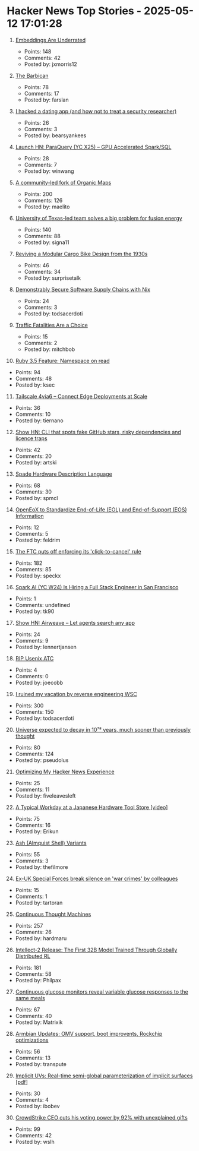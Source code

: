 # Hacker News Top Stories - 2025-05-12 17:01:28

1. [Embeddings Are Underrated](https://technicalwriting.dev/ml/embeddings/overview.html)
   - Points: 148
   - Comments: 42
   - Posted by: jxmorris12

2. [The Barbican](https://arslan.io/2025/05/12/barbican-estate/)
   - Points: 78
   - Comments: 17
   - Posted by: farslan

3. [I hacked a dating app (and how not to treat a security researcher)](https://alexschapiro.com/blog/security/vulnerability/2025/04/21/startups-need-to-take-security-seriously)
   - Points: 26
   - Comments: 3
   - Posted by: bearsyankees

4. [Launch HN: ParaQuery (YC X25) – GPU Accelerated Spark/SQL](undefined)
   - Points: 28
   - Comments: 7
   - Posted by: winwang

5. [A community-led fork of Organic Maps](https://www.comaps.app/news/2025-05-12/3/)
   - Points: 200
   - Comments: 126
   - Posted by: maelito

6. [University of Texas-led team solves a big problem for fusion energy](https://news.utexas.edu/2025/05/05/university-of-texas-led-team-solves-a-big-problem-for-fusion-energy/)
   - Points: 140
   - Comments: 88
   - Posted by: signa11

7. [Reviving a Modular Cargo Bike Design from the 1930s](https://www.core77.com/posts/136773/Reviving-a-Modular-Cargo-Bike-Design-from-the-1930s)
   - Points: 46
   - Comments: 34
   - Posted by: surprisetalk

8. [Demonstrably Secure Software Supply Chains with Nix](https://nixcademy.com/posts/secure-supply-chain-with-nix/)
   - Points: 24
   - Comments: 3
   - Posted by: todsacerdoti

9. [Traffic Fatalities Are a Choice](https://asteriskmag.com/issues/10/traffic-fatalities-are-a-choice)
   - Points: 15
   - Comments: 2
   - Posted by: mitchbob

10. [Ruby 3.5 Feature: Namespace on read](https://bugs.ruby-lang.org/issues/21311)
   - Points: 94
   - Comments: 48
   - Posted by: ksec

11. [Tailscale 4via6 – Connect Edge Deployments at Scale](https://tailscale.com/blog/4via6-connectivity-to-edge-devices)
   - Points: 36
   - Comments: 10
   - Posted by: tiernano

12. [Show HN: CLI that spots fake GitHub stars, risky dependencies and licence traps](https://github.com/m-ahmed-elbeskeri/Starguard)
   - Points: 42
   - Comments: 20
   - Posted by: artski

13. [Spade Hardware Description Language](https://spade-lang.org/)
   - Points: 68
   - Comments: 30
   - Posted by: spmcl

14. [OpenEoX to Standardize End-of-Life (EOL) and End-of-Support (EOS) Information](https://openeox.org/)
   - Points: 12
   - Comments: 5
   - Posted by: feldrim

15. [The FTC puts off enforcing its 'click-to-cancel' rule](https://www.theverge.com/news/664730/ftc-delay-click-to-cancel-rule)
   - Points: 182
   - Comments: 85
   - Posted by: speckx

16. [Spark AI (YC W24) Is Hiring a Full Stack Engineer in San Francisco](https://www.ycombinator.com/companies/spark/jobs/kDeJlPK-software-engineer-full-stack)
   - Points: 1
   - Comments: undefined
   - Posted by: tk90

17. [Show HN: Airweave – Let agents search any app](https://github.com/airweave-ai/airweave)
   - Points: 24
   - Comments: 9
   - Posted by: lennertjansen

18. [RIP Usenix ATC](https://bcantrill.dtrace.org/2025/05/11/rip-usenix-atc/)
   - Points: 4
   - Comments: 0
   - Posted by: joecobb

19. [I ruined my vacation by reverse engineering WSC](https://blog.es3n1n.eu/posts/how-i-ruined-my-vacation/)
   - Points: 300
   - Comments: 150
   - Posted by: todsacerdoti

20. [Universe expected to decay in 10⁷⁸ years, much sooner than previously thought](https://phys.org/news/2025-05-universe-decay-years-sooner-previously.html)
   - Points: 80
   - Comments: 124
   - Posted by: pseudolus

21. [Optimizing My Hacker News Experience](https://reorientinglife.substack.com/p/optimizing-my-hacker-news-experience)
   - Points: 25
   - Comments: 11
   - Posted by: fiveleavesleft

22. [A Typical Workday at a Japanese Hardware Tool Store [video]](https://www.youtube.com/watch?v=A98jyfB5mws)
   - Points: 75
   - Comments: 16
   - Posted by: Erikun

23. [Ash (Almquist Shell) Variants](https://www.in-ulm.de/~mascheck/various/ash/)
   - Points: 55
   - Comments: 3
   - Posted by: thefilmore

24. [Ex-UK Special Forces break silence on 'war crimes' by colleagues](https://www.bbc.com/news/articles/cj3j5gxgz0do)
   - Points: 15
   - Comments: 1
   - Posted by: tartoran

25. [Continuous Thought Machines](https://pub.sakana.ai/ctm/)
   - Points: 257
   - Comments: 26
   - Posted by: hardmaru

26. [Intellect-2 Release: The First 32B Model Trained Through Globally Distributed RL](https://www.primeintellect.ai/blog/intellect-2-release)
   - Points: 181
   - Comments: 58
   - Posted by: Philpax

27. [Continuous glucose monitors reveal variable glucose responses to the same meals](https://examine.com/research-feed/study/1jjKq1/)
   - Points: 67
   - Comments: 40
   - Posted by: Matrixik

28. [Armbian Updates: OMV support, boot improvents, Rockchip optimizations](https://www.armbian.com/newsflash/armbian-updates-nas-support-lands-boot-systems-improve-and-rockchip-optimizations-arrive/)
   - Points: 56
   - Comments: 13
   - Posted by: transpute

29. [Implicit UVs: Real-time semi-global parameterization of implicit surfaces [pdf]](https://baptiste-genest.github.io/papers/implicit_uvs.pdf)
   - Points: 30
   - Comments: 4
   - Posted by: ibobev

30. [CrowdStrike CEO cuts his voting power by 92% with unexplained gifts](https://www.bloomberg.com/news/articles/2025-05-12/billionaire-crowdstrike-ceo-cuts-voting-power-by-92-with-unexplained-gifts)
   - Points: 99
   - Comments: 42
   - Posted by: wslh

